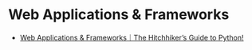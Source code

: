 # Web Applications & Frameworks

+ [Web Applications & Frameworks｜The Hitchhiker’s Guide to Python!](https://docs.python-guide.org/scenarios/web/)
